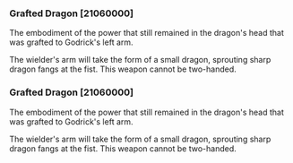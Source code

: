 ### Grafted Dragon [21060000]

The embodiment of the power that still remained in the dragon's head that was grafted to Godrick's left arm.

The wielder's arm will take the form of a small dragon, sprouting sharp dragon fangs at the fist. This weapon cannot be two-handed.### Grafted Dragon [21060000]

The embodiment of the power that still remained in the dragon's head that was grafted to Godrick's left arm.

The wielder's arm will take the form of a small dragon, sprouting sharp dragon fangs at the fist. This weapon cannot be two-handed.